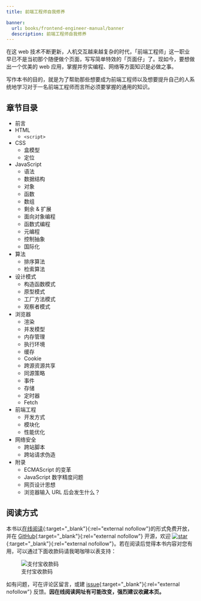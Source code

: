 ```yaml
---
title: 前端工程师自我修养

banner:
  url: books/frontend-engineer-manual/banner
  description: 前端工程师自我修养
---
```


在这 web 技术不断更新，人机交互越来越复杂的时代，「前端工程师」这一职业早已不是当初那个随便做个页面，写写简单特效的「页面仔」了。现如今，要想做出一个优美的 web 应用，掌握并夯实编程、网络等方面知识是必做之事。

写作本书的目的，就是为了帮助那些想要成为前端工程师以及想要提升自己的人系统地学习对于一名前端工程师而言所必须要掌握的通用的知识。

## 章节目录

- 前言
- HTML
  - `<script>`
- CSS
  - 盒模型
  - 定位
- JavaScript
  - 语法
  - 数据结构
  - 对象
  - 函数
  - 数组
  - 剩余 & 扩展
  - 面向对象编程
  - 函数式编程
  - 元编程
  - 控制抽象
  - 国际化
- 算法
  - 排序算法
  - 检索算法
- 设计模式
  - 构造函数模式
  - 原型模式
  - 工厂方法模式
  - 观察者模式
- 浏览器
  - 渲染
  - 并发模型
  - 内存管理
  - 执行环境
  - 缓存
  - Cookie
  - 跨源资源共享
  - 同源策略
  - 事件
  - 存储
  - 定时器
  - Fetch
- 前端工程
  - 开发方式
  - 模块化
  - 性能优化
- 网络安全
  - 跨站脚本
  - 跨站请求伪造
- 附录
  - ECMAScript 的变革
  - JavaScript 数字精度问题
  - 网页设计思想
  - 浏览器输入 URL 后会发生什么？

## 阅读方式

本书以[在线阅读](https://ourai.gitbook.io/frontend-engineer-manual/){:target="_blank"}{:rel="external nofollow"}的形式免费开放，并在 [GitHub](https://github.com/ourai/frontend-engineer-manual){:target="_blank"}{:rel="external nofollow"} 开源，欢迎 [![star](https://img.shields.io/github/stars/ourai/frontend-engineer-manual.svg?style=social&label=stars)](https://github.com/ourai/frontend-engineer-manual/stargazers){:target="_blank"}{:rel="external nofollow"}。若在阅读后觉得本书内容对您有用，可以通过下面收款码请我喝咖啡以表支持：

<figure>
  <img src="{{ 'qrcodes/pay/alipay/alipay' | asset_path }}" alt="支付宝收款码">
  <figcaption>支付宝收款码</figcaption>
</figure>

如有问题，可在评论区留言，或建 [issue](https://github.com/ourai/frontend-engineer-manual/issues){:target="_blank"}{:rel="external nofollow"} 反馈。**因在线阅读网址有可能改变，强烈建议收藏本页。**
